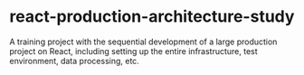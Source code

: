 # react-production-architecture-study
A training project with the sequential development of a large production project on React, including setting up the entire infrastructure, test environment, data processing, etc.
